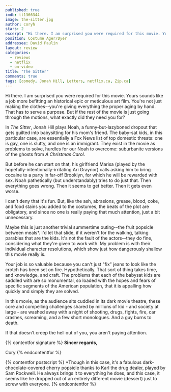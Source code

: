 ```yaml
---
published: true
imdb: tt1366344
image: the-sitter.jpg
author: coryh 
stars: 2
excerpt: "Hi there. I am surprised you were required for this movie. Yours sounds like a job more befitting an historical epic or meticulous art film."
position: Costume Ager/Dyer
addressee: David Paulin
layout: review
categories:
  - reviews
  - netflix
  - on-video
title: "The Sitter"
comments: true
tags: [comedy, Jonah Hill, Letters, netflix.ca, Zip.ca]
---
```

Hi there. I am surprised you were required for this movie. Yours sounds like a job more befitting an historical epic or meticulous art film. You're not just making the clothes--you're giving everything the proper aging by hand. That has to serve a purpose. But if the rest of the movie is just going through the motions, what exactly did they need you for?

In _The Sitter_, Jonah Hill plays Noah, a funny-but-lazyboned dropout that gets guilted into babysitting for his mom's friend. The baby-sat kids, in this particular case, are essentially a Fox News list of top domestic threats: one is gay, one is slutty, and one is an immigrant. They exist in the movie as problems to solve, hurdles for our Noah to overcome: suburbanite versions of the ghosts from _A Christmas Carol_.

But before he can start on that, his girlfriend Marisa (played by the hopefully-intentionally-irritating Ari Graynor) calls asking him to bring cocaine to a party in far-off Brooklyn, for which he will be rewarded with sex. Noah pathetically (but understandably) tries to do just that. Then everything goes wrong. Then it seems to get better. Then it gets even worse.

I can't deny that it's fun. But, like the ash, abrasions, grease, blood, coke, and food stains you added to the costumes, the beats of the plot are obligatory, and since no one is really paying that much attention, just a bit unnecessary.

Maybe this is just another trivial summertime outing--the fruit popsicle between meals*. I'd let that slide, if it weren't for the walking, talking parables that are the kids. It's not the fault of the actors--they do fine, considering what they're given to work with. My problem is with their individual character resolutions, which show just how dangerously shallow this movie really is.

Your job is so valuable because you can't just "fix" jeans to look like the crotch has been set on fire. Hypothetically. That sort of thing takes time, and knowledge, and craft. The problems that each of the babysat kids are saddled with are so monumental, so loaded with the hopes and fears of specific segments of the American population, that it is appalling how quickly and simply they are solved.

In this movie, as the audience sits cuddled in its dark movie theatre, these core and compelling challenges shared by millions of kid - and society at large - are washed away with a night of shooting, drugs, fights, fire, car crashes, screaming, and a few short monologues. And a guy burns to death.

If that doesn't creep the hell out of you, you aren't paying attention.

{% contentfor signature %}
**Sincer regards,**

Cory
{% endcontentfor %}

{% contentfor postscript %}
*Though in this case, it's a fabulous dark-chocolate-covered cherry popsicle thanks to Karl the drug dealer, played by Sam Rockwell. He always brings it to everything he does, and this case, it seems like he dropped out of an entirely different movie (dessert) just to screw with everyone.
{% endcontentfor %}